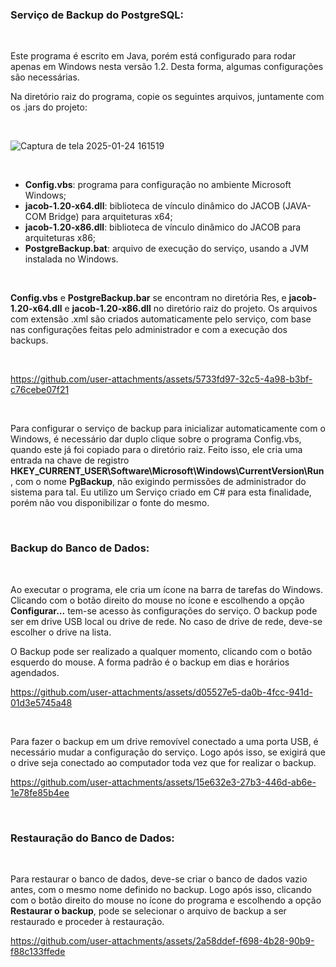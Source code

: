 <h3>Serviço de Backup do PostgreSQL:</h3>

<br>

Este programa é escrito em Java, porém está configurado para rodar apenas em Windows nesta versão 1.2. Desta forma, algumas configurações são necessárias.

Na diretório raiz do programa, copie os seguintes arquivos, juntamente com os .jars do projeto:

<br>

![Captura de tela 2025-01-24 161519](https://github.com/user-attachments/assets/b32ffbe8-be9d-419a-afc6-fa816c907176)

<br>

<ul>

<li><b>Config.vbs</b>: programa para configuração no ambiente Microsoft Windows;</li>

<li><b>jacob-1.20-x64.dll</b>: biblioteca de vínculo dinâmico do JACOB (JAVA-COM Bridge) para arquiteturas x64;</li>

<li><b>jacob-1.20-x86.dll</b>: biblioteca de vínculo dinâmico do JACOB para arquiteturas x86;</li>

<li><b>PostgreBackup.bat</b>: arquivo de execução do serviço, usando a JVM instalada no Windows.</li>
  
</ul>

<br>

<b>Config.vbs</b> e <b>PostgreBackup.bar</b> se encontram no diretória Res, e <b>jacob-1.20-x64.dll</b> e <b>jacob-1.20-x86.dll</b> no diretório raiz do projeto. Os arquivos com extensão .xml são criados automaticamente pelo serviço, com base nas configurações feitas pelo administrador e com a execução dos backups.

<br>

https://github.com/user-attachments/assets/5733fd97-32c5-4a98-b3bf-c76cebe07f21

<br>

Para configurar o serviço de backup para inicializar automaticamente com o Windows, é necessário dar duplo clique sobre o programa Config.vbs, quando este já foi copiado para o diretório raiz. Feito isso, ele cria uma entrada na chave de registro <b>HKEY_CURRENT_USER\Software\Microsoft\Windows\CurrentVersion\Run</b>, com o nome <b>PgBackup</b>, não exigindo permissões de administrador do sistema para tal. Eu utilizo um Serviço criado em C# para esta finalidade, porém não vou disponibilizar o fonte do mesmo.

<br>

<h3>Backup do Banco de Dados:</h3>

<br>

Ao executar o programa, ele cria um ícone na barra de tarefas do Windows. Clicando com o botão direito do mouse no ícone e escolhendo a opção <b>Configurar...</b> tem-se acesso às configurações do serviço. O backup pode ser em drive USB local ou drive de rede. No caso de drive de rede, deve-se escolher o drive na lista.

O Backup pode ser realizado a qualquer momento, clicando com o botão esquerdo do mouse. A forma padrão é o backup em dias e horários agendados.

https://github.com/user-attachments/assets/d05527e5-da0b-4fcc-941d-01d3e5745a48

<br>

Para fazer o backup em um drive removível conectado a uma porta USB, é necessário mudar a configuração do serviço. Logo após isso, se exigirá que o drive seja conectado ao computador toda vez que for realizar o backup.

https://github.com/user-attachments/assets/15e632e3-27b3-446d-ab6e-1e78fe85b4ee

<br>

<h3>Restauração do Banco de Dados:</h3>

<br>

Para restaurar o banco de dados, deve-se criar o banco de dados vazio antes, com o mesmo nome definido no backup. Logo após isso, clicando com o botão direito do mouse no ícone do programa e escolhendo a opção <b>Restaurar o backup</b>, pode se selecionar o arquivo de backup a ser restaurado e proceder à restauração.

https://github.com/user-attachments/assets/2a58ddef-f698-4b28-90b9-f88c133ffede
